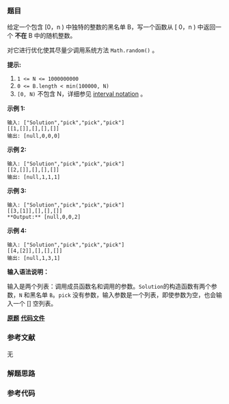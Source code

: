 ### 题目
给定一个包含 [0，n ) 中独特的整数的黑名单 B，写一个函数从 [ 0，n ) 中返回一个 **不在** B 中的随机整数。

对它进行优化使其尽量少调用系统方法 `Math.random()` 。

**提示:**

  1. `1 <= N <= 1000000000`
  2. `0 <= B.length < min(100000, N)`
  3. `[0, N)` 不包含 N，详细参见 [interval notation](https://en.wikipedia.org/wiki/Interval_\(mathematics\)) 。

**示例 1:**

    
    
    输入: ["Solution","pick","pick","pick"]
    [[1,[]],[],[],[]]
    输出: [null,0,0,0]
    

**示例 2:**

    
    
    输入: ["Solution","pick","pick","pick"]
    [[2,[]],[],[],[]]
    输出: [null,1,1,1]
    

**示例 3:**

    
    
    输入: ["Solution","pick","pick","pick"]
    [[3,[1]],[],[],[]]
    **Output:** [null,0,0,2]
    

**示例 4:**

    
    
    输入: ["Solution","pick","pick","pick"]
    [[4,[2]],[],[],[]]
    输出: [null,1,3,1]
    

**输入语法说明：**

输入是两个列表：调用成员函数名和调用的参数。`Solution`的构造函数有两个参数，`N` 和黑名单 `B`。`pick`
没有参数，输入参数是一个列表，即使参数为空，也会输入一个 [] 空列表。

 **[原题](https://leetcode-cn.com/problems/random-pick-with-blacklist/)**    **[代码文件]()**


### 参考文献
无

### 解题思路




### 参考代码

```go


```





